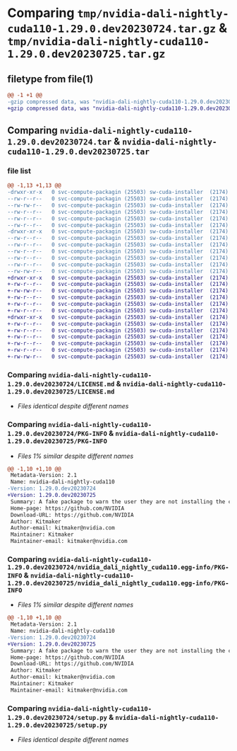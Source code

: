 # Comparing `tmp/nvidia-dali-nightly-cuda110-1.29.0.dev20230724.tar.gz` & `tmp/nvidia-dali-nightly-cuda110-1.29.0.dev20230725.tar.gz`

## filetype from file(1)

```diff
@@ -1 +1 @@
-gzip compressed data, was "nvidia-dali-nightly-cuda110-1.29.0.dev20230724.tar", last modified: Mon Jul 24 12:04:43 2023, max compression
+gzip compressed data, was "nvidia-dali-nightly-cuda110-1.29.0.dev20230725.tar", last modified: Wed Jul 26 12:24:53 2023, max compression
```

## Comparing `nvidia-dali-nightly-cuda110-1.29.0.dev20230724.tar` & `nvidia-dali-nightly-cuda110-1.29.0.dev20230725.tar`

### file list

```diff
@@ -1,13 +1,13 @@
-drwxr-xr-x   0 svc-compute-packagin (25503) sw-cuda-installer  (2174)        0 2023-07-24 12:04:43.688830 nvidia-dali-nightly-cuda110-1.29.0.dev20230724/
--rw-r--r--   0 svc-compute-packagin (25503) sw-cuda-installer  (2174)      459 2023-07-24 12:04:43.000000 nvidia-dali-nightly-cuda110-1.29.0.dev20230724/ERROR.txt
--rw-rw-r--   0 svc-compute-packagin (25503) sw-cuda-installer  (2174)    11336 2023-07-06 05:01:19.000000 nvidia-dali-nightly-cuda110-1.29.0.dev20230724/LICENSE.md
--rw-r--r--   0 svc-compute-packagin (25503) sw-cuda-installer  (2174)       27 2023-07-24 12:04:43.000000 nvidia-dali-nightly-cuda110-1.29.0.dev20230724/PACKAGE_NAME
--rw-r--r--   0 svc-compute-packagin (25503) sw-cuda-installer  (2174)     1668 2023-07-24 12:04:43.688830 nvidia-dali-nightly-cuda110-1.29.0.dev20230724/PKG-INFO
--rw-r--r--   0 svc-compute-packagin (25503) sw-cuda-installer  (2174)      286 2023-07-24 12:04:43.000000 nvidia-dali-nightly-cuda110-1.29.0.dev20230724/README.rst
-drwxr-xr-x   0 svc-compute-packagin (25503) sw-cuda-installer  (2174)        0 2023-07-24 12:04:43.684830 nvidia-dali-nightly-cuda110-1.29.0.dev20230724/nvidia_dali_nightly_cuda110.egg-info/
--rw-r--r--   0 svc-compute-packagin (25503) sw-cuda-installer  (2174)     1668 2023-07-24 12:04:43.000000 nvidia-dali-nightly-cuda110-1.29.0.dev20230724/nvidia_dali_nightly_cuda110.egg-info/PKG-INFO
--rw-r--r--   0 svc-compute-packagin (25503) sw-cuda-installer  (2174)      257 2023-07-24 12:04:43.000000 nvidia-dali-nightly-cuda110-1.29.0.dev20230724/nvidia_dali_nightly_cuda110.egg-info/SOURCES.txt
--rw-r--r--   0 svc-compute-packagin (25503) sw-cuda-installer  (2174)        1 2023-07-24 12:04:43.000000 nvidia-dali-nightly-cuda110-1.29.0.dev20230724/nvidia_dali_nightly_cuda110.egg-info/dependency_links.txt
--rw-r--r--   0 svc-compute-packagin (25503) sw-cuda-installer  (2174)       22 2023-07-24 12:04:43.000000 nvidia-dali-nightly-cuda110-1.29.0.dev20230724/nvidia_dali_nightly_cuda110.egg-info/top_level.txt
--rw-r--r--   0 svc-compute-packagin (25503) sw-cuda-installer  (2174)       38 2023-07-24 12:04:43.688830 nvidia-dali-nightly-cuda110-1.29.0.dev20230724/setup.cfg
--rw-rw-r--   0 svc-compute-packagin (25503) sw-cuda-installer  (2174)     4560 2023-07-06 05:01:19.000000 nvidia-dali-nightly-cuda110-1.29.0.dev20230724/setup.py
+drwxr-xr-x   0 svc-compute-packagin (25503) sw-cuda-installer  (2174)        0 2023-07-26 12:24:53.159606 nvidia-dali-nightly-cuda110-1.29.0.dev20230725/
+-rw-r--r--   0 svc-compute-packagin (25503) sw-cuda-installer  (2174)      459 2023-07-26 12:24:53.000000 nvidia-dali-nightly-cuda110-1.29.0.dev20230725/ERROR.txt
+-rw-rw-r--   0 svc-compute-packagin (25503) sw-cuda-installer  (2174)    11336 2023-07-06 05:01:19.000000 nvidia-dali-nightly-cuda110-1.29.0.dev20230725/LICENSE.md
+-rw-r--r--   0 svc-compute-packagin (25503) sw-cuda-installer  (2174)       27 2023-07-26 12:24:53.000000 nvidia-dali-nightly-cuda110-1.29.0.dev20230725/PACKAGE_NAME
+-rw-r--r--   0 svc-compute-packagin (25503) sw-cuda-installer  (2174)     1668 2023-07-26 12:24:53.159606 nvidia-dali-nightly-cuda110-1.29.0.dev20230725/PKG-INFO
+-rw-r--r--   0 svc-compute-packagin (25503) sw-cuda-installer  (2174)      286 2023-07-26 12:24:53.000000 nvidia-dali-nightly-cuda110-1.29.0.dev20230725/README.rst
+drwxr-xr-x   0 svc-compute-packagin (25503) sw-cuda-installer  (2174)        0 2023-07-26 12:24:53.159606 nvidia-dali-nightly-cuda110-1.29.0.dev20230725/nvidia_dali_nightly_cuda110.egg-info/
+-rw-r--r--   0 svc-compute-packagin (25503) sw-cuda-installer  (2174)     1668 2023-07-26 12:24:53.000000 nvidia-dali-nightly-cuda110-1.29.0.dev20230725/nvidia_dali_nightly_cuda110.egg-info/PKG-INFO
+-rw-r--r--   0 svc-compute-packagin (25503) sw-cuda-installer  (2174)      257 2023-07-26 12:24:53.000000 nvidia-dali-nightly-cuda110-1.29.0.dev20230725/nvidia_dali_nightly_cuda110.egg-info/SOURCES.txt
+-rw-r--r--   0 svc-compute-packagin (25503) sw-cuda-installer  (2174)        1 2023-07-26 12:24:53.000000 nvidia-dali-nightly-cuda110-1.29.0.dev20230725/nvidia_dali_nightly_cuda110.egg-info/dependency_links.txt
+-rw-r--r--   0 svc-compute-packagin (25503) sw-cuda-installer  (2174)       22 2023-07-26 12:24:53.000000 nvidia-dali-nightly-cuda110-1.29.0.dev20230725/nvidia_dali_nightly_cuda110.egg-info/top_level.txt
+-rw-r--r--   0 svc-compute-packagin (25503) sw-cuda-installer  (2174)       38 2023-07-26 12:24:53.159606 nvidia-dali-nightly-cuda110-1.29.0.dev20230725/setup.cfg
+-rw-rw-r--   0 svc-compute-packagin (25503) sw-cuda-installer  (2174)     4560 2023-07-06 05:01:19.000000 nvidia-dali-nightly-cuda110-1.29.0.dev20230725/setup.py
```

### Comparing `nvidia-dali-nightly-cuda110-1.29.0.dev20230724/LICENSE.md` & `nvidia-dali-nightly-cuda110-1.29.0.dev20230725/LICENSE.md`

 * *Files identical despite different names*

### Comparing `nvidia-dali-nightly-cuda110-1.29.0.dev20230724/PKG-INFO` & `nvidia-dali-nightly-cuda110-1.29.0.dev20230725/PKG-INFO`

 * *Files 1% similar despite different names*

```diff
@@ -1,10 +1,10 @@
 Metadata-Version: 2.1
 Name: nvidia-dali-nightly-cuda110
-Version: 1.29.0.dev20230724
+Version: 1.29.0.dev20230725
 Summary: A fake package to warn the user they are not installing the correct package.
 Home-page: https://github.com/NVIDIA
 Download-URL: https://github.com/NVIDIA
 Author: Kitmaker
 Author-email: kitmaker@nvidia.com
 Maintainer: Kitmaker
 Maintainer-email: kitmaker@nvidia.com
```

### Comparing `nvidia-dali-nightly-cuda110-1.29.0.dev20230724/nvidia_dali_nightly_cuda110.egg-info/PKG-INFO` & `nvidia-dali-nightly-cuda110-1.29.0.dev20230725/nvidia_dali_nightly_cuda110.egg-info/PKG-INFO`

 * *Files 1% similar despite different names*

```diff
@@ -1,10 +1,10 @@
 Metadata-Version: 2.1
 Name: nvidia-dali-nightly-cuda110
-Version: 1.29.0.dev20230724
+Version: 1.29.0.dev20230725
 Summary: A fake package to warn the user they are not installing the correct package.
 Home-page: https://github.com/NVIDIA
 Download-URL: https://github.com/NVIDIA
 Author: Kitmaker
 Author-email: kitmaker@nvidia.com
 Maintainer: Kitmaker
 Maintainer-email: kitmaker@nvidia.com
```

### Comparing `nvidia-dali-nightly-cuda110-1.29.0.dev20230724/setup.py` & `nvidia-dali-nightly-cuda110-1.29.0.dev20230725/setup.py`

 * *Files identical despite different names*

